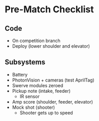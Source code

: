 # Pre-Match Checklist

## Code
* On competition branch
* Deploy (lower shoulder and elevator)

## Subsystems
* Battery
* PhotonVision + cameras (test AprilTag)
* Swerve modules zeroed
* Pickup note (intake, feeder)
  * IR sensor
* Amp score (shoulder, feeder, elevator)
* Mock shot (shooter)
  * Shooter gets up to speed
